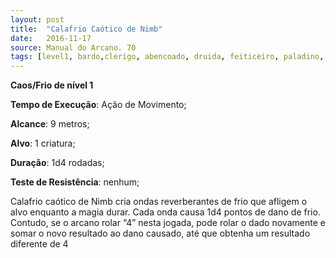 ```yaml
---
layout: post
title:  "Calafrio Caótico de Nimb"
date:   2016-11-17
source: Manual do Arcano. 70
tags: [level1, bardo,clerigo, abencoado, druida, feiticeiro, paladino, ranger, mago, caos, frio, movimento, metros, criatura, rodadas, nenhum]
---
```


**Caos/Frio de nível 1**

**Tempo de Execução**: Ação de Movimento;

**Alcance**: 9 metros;

**Alvo**: 1 criatura;

**Duração**: 1d4 rodadas;

**Teste de Resistência**:  nenhum;

Calafrio caótico de Nimb cria ondas 
reverberantes de frio que afligem o alvo 
enquanto a magia durar. Cada onda causa 1d4 pontos de dano de frio. Contudo, 
se o arcano rolar “4” nesta jogada, pode 
rolar o dado novamente e somar o novo 
resultado ao dano causado, até que obtenha um resultado diferente de 4
